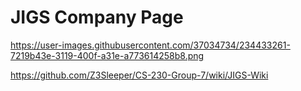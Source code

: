 # JIGS Company Page

https://user-images.githubusercontent.com/37034734/234433261-7219b43e-3119-400f-a31e-a773614258b8.png

https://github.com/Z3Sleeper/CS-230-Group-7/wiki/JIGS-Wiki
